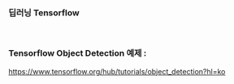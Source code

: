 ### 딥러닝 Tensorflow
<br>

### Tensorflow Object Detection 예제 :
https://www.tensorflow.org/hub/tutorials/object_detection?hl=ko

